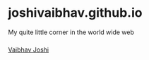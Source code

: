 # joshivaibhav.github.io
My quite little corner in the world wide web 
###
[Vaibhav Joshi](vaibhavjoshi.me)

